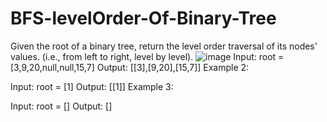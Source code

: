 # BFS-levelOrder-Of-Binary-Tree
Given the root of a binary tree, return the level order traversal of its nodes' values. (i.e., from left to right, level by level).
![image](https://user-images.githubusercontent.com/43896389/220598091-a771c682-3410-4a3c-b25f-59e957cbeaff.png)
Input: root = [3,9,20,null,null,15,7]
Output: [[3],[9,20],[15,7]]
Example 2:

Input: root = [1]
Output: [[1]]
Example 3:

Input: root = []
Output: []
 
